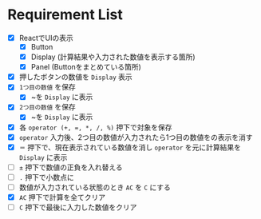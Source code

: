 # Requirement List
- [x] ReactでUIの表示
  * [x] Button
  * [x] Display (計算結果や入力された数値を表示する箇所)
  * [x] Panel (Buttonをまとめている箇所)
- [x] 押したボタンの数値を `Display` 表示
- [x] `1つ目の数値` を保存
  * [x] ~を `Display` に表示
- [x] `2つ目の数値` を保存
  * [x] ~を `Display` に表示
- [x] 各 `operator (+, =, *, /, %)` 押下で対象を保存
- [x] `operator` 入力後、2つ目の数値が入力されたら1つ目の数値をの表示を消す
- [x] `＝` 押下で、現在表示されている数値を消し `operator` を元に計算結果を `Display` に表示
- [ ] `±` 押下で数値の正負を入れ替える
- [ ] `.` 押下で小数点に
- [ ] 数値が入力されている状態のとき `AC` を `C` にする
- [x] `AC` 押下で計算を全てクリア
- [ ] `C` 押下で最後に入力した数値をクリア
